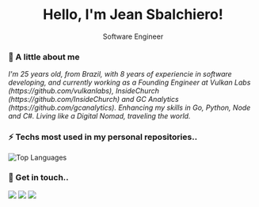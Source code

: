 <h1 align='center'>
  Hello, I'm Jean Sbalchiero!
</h1>
<p align='center'>
  Software Engineer
</p>

### 🌊 A little about me

<p>
  <em>
    I'm 25 years old, from Brazil, with 8 years of experiencie in software developing, and currently working as a Founding Engineer at Vulkan Labs (https://github.com/vulkanlabs), InsideChurch (https://github.com/InsideChurch) and GC Analytics (https://github.com/gcanalytics). Enhancing my skills in Go, Python, Node and C#. Living like a Digital Nomad, traveling the world.
  </em>
</p>

### ⚡ Techs most used in my personal repositories..

![Top Languages](https://github-readme-stats.vercel.app/api/top-langs/?username=jesbalchiero&langs_count=8&count_private=true&hide_border=true&theme=jolly&layout=compact) 

### 💬 Get in touch..

<div>
  <a href="https://www.linkedin.com/in/jeansbalchiero/" target="_blank"><img src="https://img.shields.io/badge/-LinkedIn-%230077B5?style=for-the-badge&logo=linkedin&logoColor=white" target="_blank"></a>
  <a href = "mailto:jeancarlosbalchiero@gmail.com"><img src="https://img.shields.io/badge/-Gmail-%23333?style=for-the-badge&logo=gmail&logoColor=white" target="_blank"></a>
  <a href="https://api.whatsapp.com/send/?phone=%2B5554992362380&text&app_absent=0" target="_blank"><img src="https://img.shields.io/badge/WhatsApp-25D366?style=for-the-badge&logo=whatsapp&logoColor=white" target="_blank"></a>
</div>
